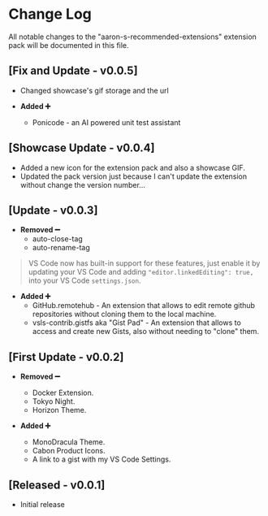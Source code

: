 # Change Log

All notable changes to the "aaron-s-recommended-extensions" extension pack will be documented in this file.

## [Fix and Update - v0.0.5]

- Changed showcase's gif storage and the url

- **Added ➕**
  - Ponicode - an AI powered unit test assistant

## [Showcase Update - v0.0.4]

- Added a new icon for the extension pack and also a showcase GIF.
- Updated the pack version just because I can't update the extension without change the version number...

## [Update - v0.0.3]

- **Removed ➖**
  - auto-close-tag
  - auto-rename-tag

> VS Code now has built-in support for these features, just enable it by updating your VS Code and adding
> `"editor.linkedEditing": true,` into your VS Code `settings.json`.

- **Added ➕**
  - GitHub.remotehub - An extension that allows to edit remote github repositories without cloning them to the local machine.
  - vsls-contrib.gistfs aka "Gist Pad" - An extension that allows to access and create new Gists, also without needing to "clone" them.

## [First Update - v0.0.2]

- **Removed ➖**
  - Docker Extension.
  - Tokyo Night.
  - Horizon Theme.

- **Added ➕**
  - MonoDracula Theme.
  - Cabon Product Icons.
  - A link to a gist with my VS Code Settings.

## [Released - v0.0.1]

- Initial release
